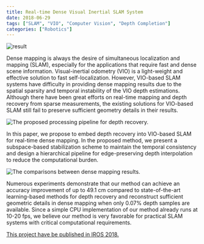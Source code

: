 ```yaml
---
title: Real-time Dense Visual Inertial SLAM System
date: 2018-06-29
tags: ["SLAM", "VIO", "Computer Vision", "Depth Completion"]
categories: ["Robotics"]
---
```

![result](densevio_result.png)

Dense mapping is always the desire of simultaneous localization and mapping (SLAM), especially for the applications that require fast and dense scene information. Visual-inertial odometry (VIO) is a light-weight and effective solution to fast self-localization. However, VIO-based SLAM systems have difficulty in providing dense mapping results due to the spatial sparsity and temporal instability of the VIO depth estimations. Although there have been great efforts on real-time mapping and depth recovery from sparse measurements, the existing solutions for VIO-based SLAM still fail to preserve sufficient geometry details in their results.

<!--more-->

![The proposed processing pipeline for depth recovery.](densevio_system.gif)


In this paper, we propose to embed depth recovery into VIO-based SLAM for real-time dense mapping. In the proposed method, we present a subspace-based stabilization scheme to maintain the temporal consistency and design a hierarchical pipeline for edge-preserving depth interpolation to reduce the computational burden. 

![The comparisons between dense mapping results.](densevio_result_1.gif)

Numerous experiments demonstrate that our method can achieve an accuracy improvement of up to 49.1 cm compared to state-of-the-art learning-based methods for depth recovery and reconstruct sufficient geometric details in dense mapping when only 0.07% depth samples are available. Since a simple CPU implementation of our method already runs at 10-20 fps, we believe our method is very favorable for practical SLAM systems with critical computational requirements.

[This project have be published in IROS 2018.](https://ieeexplore.ieee.org/abstract/document/8593917)